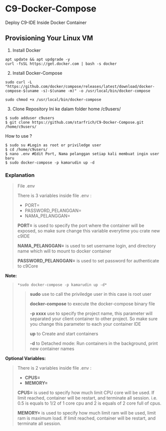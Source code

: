 # C9-Docker-Compose
Deploy C9-IDE Inside Docker Container

## Provisioning Your Linux VM

1. Install Docker
```
apt update && apt updgrade -y
curl -fsSL https://get.docker.com | bash -s docker
```
2. Install Docker-Compose
```
sudo curl -L "https://github.com/docker/compose/releases/latest/download/docker-compose-$(uname -s)-$(uname -m)" -o /usr/local/bin/docker-compose
```
```
sudo chmod +x /usr/local/bin/docker-compose
```
3. Clone Repository Ini ke dalam folder home /c9users/
```
$ sudo adduser c9users
$ git clone https://github.com/starfrich/C9-Docker-Compose.git /home/c9users/
```

How to use ?

```
$ sudo su #Login as root or priviledge user
$ cd /home/c9users/
$ nano .env #Edit Port, Nama pelanggan setiap kali membuat ingin user baru
$ sudo docker-compose -p kamarudin up -d
```

### Explanation

> File .env
>
> There is 3 variables inside file .env :
> - PORT=
> - PASSWORD_PELANGGAN=
> - NAMA_PELANGGAN=
>
> **PORT=** is used to specify the port where the container will be exposed, so make sure change this variable everytime you crate new c9IDE
>
> **NAMA_PELANGGAN=** is used to set username login, and directory name which will to mount to docker container
>
> **PASSWORD_PELANGGAN=** is used to set password for authenticate to c9Core


**Note:**
>
> ```*sudo docker-compose -p kamarudin up -d*```
>> **sudo** use to call the priviledge user in this case is root user
>>
>> **docker-compose** to execute the docker-compose binary file
>>
>> **-p xxxx** use to specify the project name, this parameter will separated your client container to other project. So make sure you change this parameter to each your container IDE
>>
>> **up** to Create and start containers
>>
>> **-d** to Detached mode: Run containers in the background, print new container names

**Optional Variables:**
>
> There is 2 variables inside file .env :
> - **CPUS=**
> - **MEMORY=**
>
> **CPUS=** is used to specify how much limit CPU core will be used. If limit reached, container will be restart, and terminate all session. i.e. 0.5 is equals to 1/2 of 1 core cpu and 2 is equals of 2 core full of cpus.
>
> **MEMORY=** is used to specify how much limit ram will be used, limit ram is maximum load. If limit reached, container will be restart, and terminate all session.
